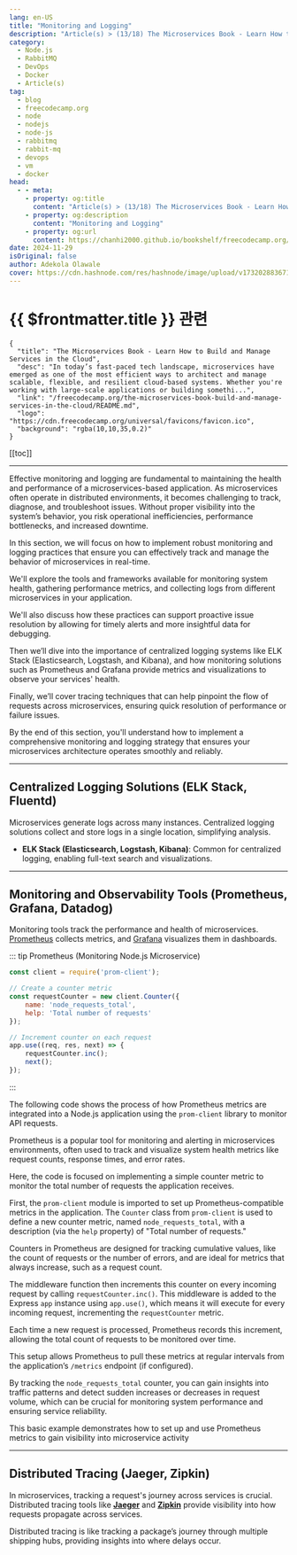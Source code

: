 ```yaml
---
lang: en-US
title: "Monitoring and Logging"
description: "Article(s) > (13/18) The Microservices Book - Learn How to Build and Manage Services in the Cloud" 
category:
  - Node.js
  - RabbitMQ
  - DevOps
  - Docker
  - Article(s)
tag:
  - blog
  - freecodecamp.org
  - node
  - nodejs
  - node-js
  - rabbitmq
  - rabbit-mq
  - devops
  - vm
  - docker
head:
  - - meta:
    - property: og:title
      content: "Article(s) > (13/18) The Microservices Book - Learn How to Build and Manage Services in the Cloud"
    - property: og:description
      content: "Monitoring and Logging"
    - property: og:url
      content: https://chanhi2000.github.io/bookshelf/freecodecamp.org/the-microservices-book-build-and-manage-services-in-the-cloud/monitoring-and-logging.html
date: 2024-11-29
isOriginal: false
author: Adekola Olawale
cover: https://cdn.hashnode.com/res/hashnode/image/upload/v1732028836710/aedce669-1e41-4bb1-8619-6994ed741b5c.png
---
```


# {{ $frontmatter.title }} 관련

```component VPCard
{
  "title": "The Microservices Book - Learn How to Build and Manage Services in the Cloud",
  "desc": "In today’s fast-paced tech landscape, microservices have emerged as one of the most efficient ways to architect and manage scalable, flexible, and resilient cloud-based systems. Whether you're working with large-scale applications or building somethi...",
  "link": "/freecodecamp.org/the-microservices-book-build-and-manage-services-in-the-cloud/README.md",
  "logo": "https://cdn.freecodecamp.org/universal/favicons/favicon.ico",
  "background": "rgba(10,10,35,0.2)"
}
```

[[toc]]

---

<SiteInfo
  name="The Microservices Book - Learn How to Build and Manage Services in the Cloud"
  desc="In today’s fast-paced tech landscape, microservices have emerged as one of the most efficient ways to architect and manage scalable, flexible, and resilient cloud-based systems. Whether you're working with large-scale applications or building somethi..."
  url="https://freecodecamp.org/news/the-microservices-book-build-and-manage-services-in-the-cloud#heading-monitoring-and-logging"
  logo="https://cdn.freecodecamp.org/universal/favicons/favicon.ico"
  preview="https://cdn.hashnode.com/res/hashnode/image/upload/v1732028836710/aedce669-1e41-4bb1-8619-6994ed741b5c.png"/>

Effective monitoring and logging are fundamental to maintaining the health and performance of a microservices-based application. As microservices often operate in distributed environments, it becomes challenging to track, diagnose, and troubleshoot issues. Without proper visibility into the system’s behavior, you risk operational inefficiencies, performance bottlenecks, and increased downtime.

In this section, we will focus on how to implement robust monitoring and logging practices that ensure you can effectively track and manage the behavior of microservices in real-time.

We'll explore the tools and frameworks available for monitoring system health, gathering performance metrics, and collecting logs from different microservices in your application.

We'll also discuss how these practices can support proactive issue resolution by allowing for timely alerts and more insightful data for debugging.

Then we’ll dive into the importance of centralized logging systems like ELK Stack (Elasticsearch, Logstash, and Kibana), and how monitoring solutions such as Prometheus and Grafana provide metrics and visualizations to observe your services' health.

Finally, we’ll cover tracing techniques that can help pinpoint the flow of requests across microservices, ensuring quick resolution of performance or failure issues.

By the end of this section, you'll understand how to implement a comprehensive monitoring and logging strategy that ensures your microservices architecture operates smoothly and reliably.

---

## Centralized Logging Solutions (ELK Stack, Fluentd)

Microservices generate logs across many instances. Centralized logging solutions collect and store logs in a single location, simplifying analysis.

- **ELK Stack (Elasticsearch, Logstash, Kibana)**: Common for centralized logging, enabling full-text search and visualizations.

---

## Monitoring and Observability Tools (Prometheus, Grafana, Datadog)

Monitoring tools track the performance and health of microservices. [<VPIcon icon="iconfont icon-prometheus"/>Prometheus](https://prometheus.io/) collects metrics, and [<VPIcon icon="iconfont icon-grafana"/>Grafana](https://grafana.com/) visualizes them in dashboards.

::: tip Prometheus (Monitoring Node.js Microservice)

```js
const client = require('prom-client');

// Create a counter metric
const requestCounter = new client.Counter({
    name: 'node_requests_total',
    help: 'Total number of requests'
});

// Increment counter on each request
app.use((req, res, next) => {
    requestCounter.inc();
    next();
});
```

:::

The following code shows the process of how Prometheus metrics are integrated into a Node.js application using the `prom-client` library to monitor API requests.

Prometheus is a popular tool for monitoring and alerting in microservices environments, often used to track and visualize system health metrics like request counts, response times, and error rates.

Here, the code is focused on implementing a simple counter metric to monitor the total number of requests the application receives.

First, the `prom-client` module is imported to set up Prometheus-compatible metrics in the application. The `Counter` class from `prom-client` is used to define a new counter metric, named `node_requests_total`, with a description (via the `help` property) of "Total number of requests."

Counters in Prometheus are designed for tracking cumulative values, like the count of requests or the number of errors, and are ideal for metrics that always increase, such as a request count.

The middleware function then increments this counter on every incoming request by calling `requestCounter.inc()`. This middleware is added to the Express `app` instance using `app.use()`, which means it will execute for every incoming request, incrementing the `requestCounter` metric.

Each time a new request is processed, Prometheus records this increment, allowing the total count of requests to be monitored over time.

This setup allows Prometheus to pull these metrics at regular intervals from the application’s `/metrics` endpoint (if configured).

By tracking the `node_requests_total` counter, you can gain insights into traffic patterns and detect sudden increases or decreases in request volume, which can be crucial for monitoring system performance and ensuring service reliability.

This basic example demonstrates how to set up and use Prometheus metrics to gain visibility into microservice activity

---

## Distributed Tracing (Jaeger, Zipkin)

In microservices, tracking a request's journey across services is crucial. Distributed tracing tools like [**Jaeger**](https://jaegertracing.io/) and [**Zipkin**](https://zipkin.io/) provide visibility into how requests propagate across services.

Distributed tracing is like tracking a package’s journey through multiple shipping hubs, providing insights into where delays occur.
